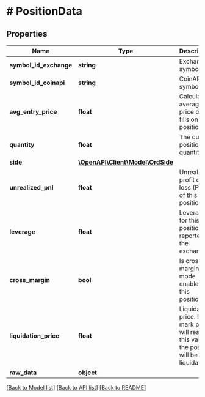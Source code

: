 # # PositionData

## Properties

Name | Type | Description | Notes
------------ | ------------- | ------------- | -------------
**symbol_id_exchange** | **string** | Exchange symbol. | [optional]
**symbol_id_coinapi** | **string** | CoinAPI symbol. | [optional]
**avg_entry_price** | **float** | Calculated average price of all fills on this position. | [optional]
**quantity** | **float** | The current position quantity. | [optional]
**side** | [**\OpenAPI\Client\Model\OrdSide**](OrdSide.md) |  | [optional]
**unrealized_pnl** | **float** | Unrealised profit or loss (PNL) of this position. | [optional]
**leverage** | **float** | Leverage for this position reported by the exchange. | [optional]
**cross_margin** | **bool** | Is cross margin mode enable for this position? | [optional]
**liquidation_price** | **float** | Liquidation price. If mark price will reach this value, the position will be liquidated. | [optional]
**raw_data** | **object** |  | [optional]

[[Back to Model list]](../../README.md#models) [[Back to API list]](../../README.md#endpoints) [[Back to README]](../../README.md)
